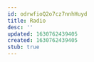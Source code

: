 ```yaml
---
id: odrwfioQ2o7cz7nnhHuyd
title: Radio
desc: ''
updated: 1630762439405
created: 1630762439405
stub: true
---
```



